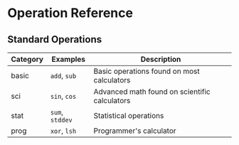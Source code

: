 # Operation Reference

## Standard Operations

| Category | Examples        | Description
|----------|-----------------|---------------
| basic    | `add`, `sub`    | Basic operations found on most calculators
| sci      | `sin`, `cos`    | Advanced math found on scientific calculators
| stat     | `sum`, `stddev` | Statistical operations
| prog     | `xor`, `lsh`    | Programmer's calculator
